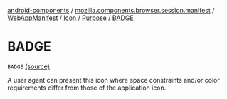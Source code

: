 [android-components](../../../../index.md) / [mozilla.components.browser.session.manifest](../../../index.md) / [WebAppManifest](../../index.md) / [Icon](../index.md) / [Purpose](index.md) / [BADGE](./-b-a-d-g-e.md)

# BADGE

`BADGE` [(source)](https://github.com/mozilla-mobile/android-components/blob/master/components/browser/session/src/main/java/mozilla/components/browser/session/manifest/WebAppManifest.kt#L108)

A user agent can present this icon where space constraints and/or color requirements differ from those
of the application icon.


